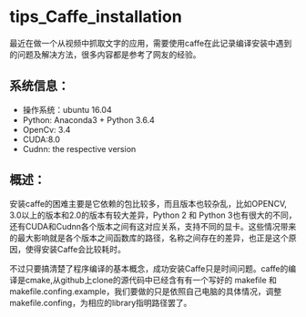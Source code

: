 # tips_Caffe_installation

最近在做一个从视频中抓取文字的应用，需要使用caffe在此记录编译安装中遇到的问题及解决方法，很多内容都是参考了网友的经验。

## 系统信息：
- 操作系统：ubuntu 16.04
- Python: Anaconda3 + Python 3.6.4
- OpenCv: 3.4
- CUDA:8.0
- Cudnn: the respective version

## 概述：
安装caffe的困难主要是它依赖的包比较多，而且版本也较杂乱，比如OPENCV, 3.0以上的版本和2.0的版本有较大差异，Python 2 和 Python 3也有很大的不同，还有CUDA和Cudnn各个版本之间有这对应关系，支持不同的显卡。这些情况带来的最大影响就是各个版本之间函数库的路径，名称之间存在的差异，也正是这个原因，使得安装Caffe会比较耗时。

不过只要搞清楚了程序编译的基本概念，成功安装Caffe只是时间问题。caffe的编译是cmake,从github上clone的源代码中已经含有有一个写好的 makefile 和 makefile.confing.example，我们要做的只是依照自己电脑的具体情况，调整makefile.confing，为相应的library指明路径罢了。
